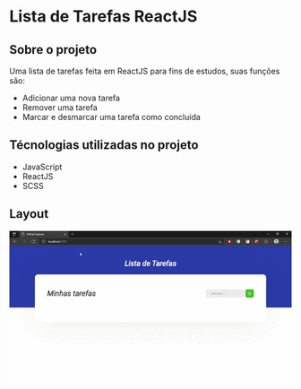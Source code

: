 # Lista de Tarefas ReactJS


## Sobre o projeto

Uma lista de tarefas feita em ReactJS para fins de estudos, suas funções são:
- Adicionar uma nova tarefa
- Remover uma tarefa
- Marcar e desmarcar uma tarefa como concluída

## Técnologias utilizadas no projeto
- JavaScript
- ReactJS
- SCSS

## Layout
<div align="center">
<img src="https://github.com/Joaovictormartin/Assets_Geral/blob/main/RJS%20-%20Lista%20de%20Tarefas/lista-de-tarefa.gif"
</div>
